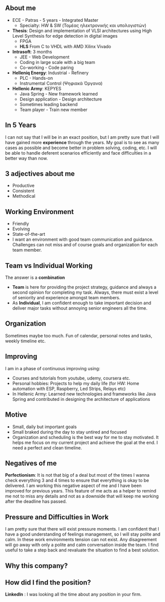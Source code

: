 ## About me
* ECE - Patras - 5 years - Integrated Master 
	* Specialty: HW & SW (Τομέας ηλεκτρονικής και υπολογιστών)
* **Thesis**: Design and implementation of VLSI architectures using High Level Synthesis for edge detection in digital images
	* FPGA 
	* **HLS** From C to VHDL with AMD Xilinx Vivado
* **Intrasoft**: 3 months
	* JEE - Web Development
	* Coding in large scale with a big team
	* Co-working - Code paring
* **Helleniq Energy**: Industrial - Refinery
	* PLC - Hands-on
	* Instrumental Control (Ψηφιακά Όργανα)
* **Hellenic Army**: KEPYES
	* Java Spring - New framework learned
	* Design application - Design architecture
	* Sometimes leading backend
	* Team player - Train new member

## In 5 Years
I can not say that I will be in an exact position, but I am pretty sure that I will have gained more **experience** through the years. My goal is to see as many cases as possible and become better in problem solving, coding, etc. I will be able to handle deferent scenarios efficiently and face difficulties in a better way than now.

## 3 adjectives about me
* Productive
* Consistent
* Methodical

## Working Environment
* Friendly
* Evolving
* State-of-the-art
* I want an environment with good team communication and guidance. Challenges can not miss and of course goals and organization for each team member.

## Team vs Individual Working
The answer is a **combination**
* **Team** is here for providing the project strategy, guidance and always a second opinion for completing my task. Always, there must exist a level of seniority and experience amongst team members.
* As **Individual**, I am confident enough to take important decision and deliver major tasks without annoying senior engineers all the time. 

## Organization
Sometimes maybe too much.
Fun of calendar, personal notes and tasks, weekly timeline etc.

## Improving
I am in a phase of continuous improving using:
* Courses and tutorials from youtube, udemy, coursera etc.
* Personal hobbies: Projects to help my daily life (for HW: Home automation with ESP, Raspberry, Led Strips, Relays etc) 
* In Hellenic Army: Learned new technologies and frameworks like Java Spring and contributed in designing the architecture of applications

## Motive
* Small, daily but important goals
* Small braked during the day to stay untired and focused
* Organization and scheduling is the best way for me to stay motivated. It helps me focus on my current project and achieve the goal at the end. I need a perfect and clean timeline.

## Negatives of me
**Perfectionism**: It is not that big of a deal but most of the times I wanna check everything 3 and 4 times to ensure that everything is okay to be delivered. I am working this negative aspect of me and I have been improved for previous years. This feature of me acts as a helper to remind me not to miss any details and not as a downside that will keep me working after the deadline has passed.

## Pressure and Difficulties in Work
I am pretty sure that there will exist pressure moments. I am confident that I have a good understanding of feelings management, so I will stay polite and calm. In these work environments tension can not exist. Any disagreement will go away with only a polite and calm conversation inside the team. I find useful to take a step back and revaluate the situation to find a best solution.

## Why this company?

## How did I find the position?
**LinkedIn** : I was looking all the time about any position in your firm.
